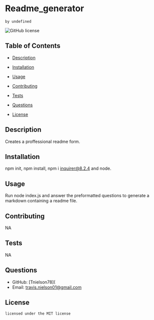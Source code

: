 # Readme_generator
    by undefined
![GitHub license](https://img.shields.io/badge/license-MIT-blue.svg)
## Table of Contents
* [Description](#description)
* [Installation](#installation)
* [Usage](#usage)
* [Contributing](#contributing)
* [Tests](#tests)
* [Questions](#questions)

* [License](#license)

## Description
Creates a proffessional readme form.
## Installation
npm init, npm install, npm i inquirer@8.2.4 and node.
## Usage
Run node index.js and answer the preformatted questions to generate a markdown containing a readme file.
## Contributing
NA
## Tests
NA
## Questions
* GitHub: [Tnielson78](
* Email: travis.nielson01@gmail.com
## License   
    licensed under the MIT license

